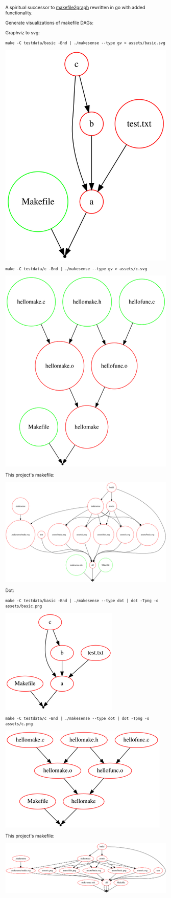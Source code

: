 A spiritual successor to [makefile2graph](https://github.com/lindenb/makefile2graph/) rewritten in go with added functionality.

Generate visualizations of makefile DAGs:

Graphviz to svg:

`make -C testdata/basic -Bnd | ./makesense --type gv > assets/basic.svg`

![assets/basic.svg](assets/basic.svg)

`make -C testdata/c -Bnd | ./makesense --type gv > assets/c.svg`

![assets/c.svg](assets/c.svg)

This project's makefile:

![assets/this.svg](.makesense/make.svg)

Dot:

`make -C testdata/basic -Bnd | ./makesense --type dot | dot -Tpng -o assets/basic.png`

![assets/basic.png](assets/basic.png)

`make -C testdata/c -Bnd | ./makesense --type dot | dot -Tpng -o assets/c.png`

![assets/c.png](assets/c.png)

This project's makefile:

![assets/this.png](assets/this.png)